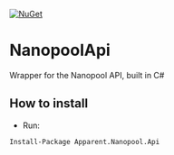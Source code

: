 [![NuGet](https://img.shields.io/nuget/v/Apparent.Nanopool.Api.svg)](https://www.nuget.org/packages/Apparent.Nanopool.Api)

# NanopoolApi
Wrapper for the Nanopool API, built in C#

## How to install
* Run:
```
Install-Package Apparent.Nanopool.Api
```
